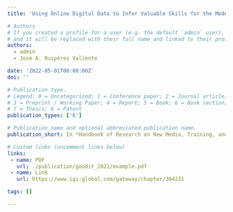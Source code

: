 ```yaml
---
title: 'Using Online Digital Data to Infer Valuable Skills for the Modern Workforce'

# Authors
# If you created a profile for a user (e.g. the default `admin` user), write the username (folder name) here
# and it will be replaced with their full name and linked to their profile.
authors:
  - admin
  - José A. Ruipérez Valiente

date: '2022-05-01T00:00:00Z'
doi: ''

# Publication type.
# Legend: 0 = Uncategorized; 1 = Conference paper; 2 = Journal article;
# 3 = Preprint / Working Paper; 4 = Report; 5 = Book; 6 = Book section;
# 7 = Thesis; 8 = Patent
publication_types: ['6']

# Publication name and optional abbreviated publication name.
publication_short: In *Handbook of Research on New Media, Training, and Skill Development for the Modern Workforce*

# Custom links (uncomment lines below)
links:
 - name: PDF
   url: ./publication/goodit_2021/example.pdf
 - name: Link
   url: https://www.igi-global.com/gateway/chapter/304231

tags: []

---
```

